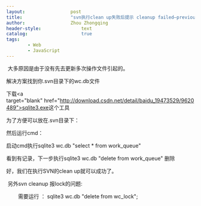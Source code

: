 ```yaml
---
layout:					post
title:					"svn执行clean up失败后提示 cleanup failed–previous operation has not finished; run cleanup .....解决办法"
author:					Zhou Zhongqing
header-style:				text
catalog:					true
tags:
		- Web
		- JavaScript
---
```

​
大多原因是由于没有先去更新多次操作文件引起的。

解决方案找到你.svn目录下的wc.db文件

下载<a target="blank" href="http://download.csdn.net/detail/baidu_19473529/9620489">sqlite3.exe</a>这个工具

为了方便可以放在.svn目录下：



然后运行cmd：

启动cmd执行sqlite3 wc.db "select * from work_queue"

看到有记录，下一步执行sqlite3 wc.db "delete from work_queue" 删除



好，我们在执行SVN的clean up就可以成功了。

 另外svn cleanup 报lock的问题:

        需要运行 ： sqlite3 wc.db "delete from wc_lock"; 

​